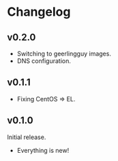 # Changelog

## v0.2.0

- Switching to geerlingguy images.
- DNS configuration.

## v0.1.1

- Fixing CentOS => EL.

## v0.1.0

Initial release.

- Everything is new!

